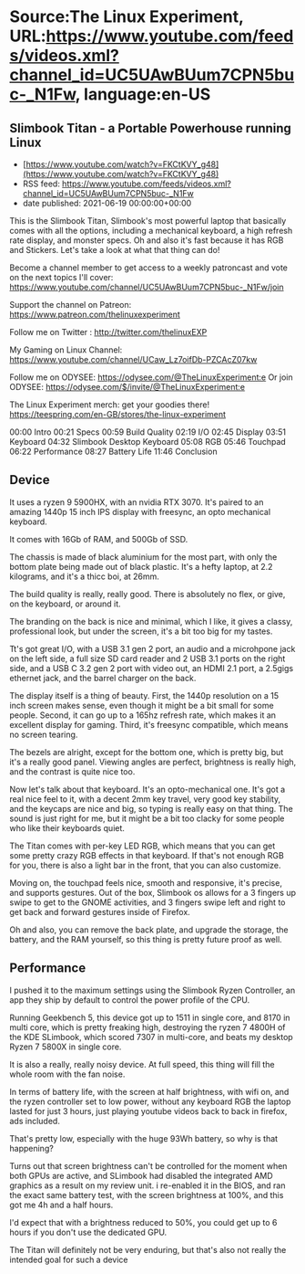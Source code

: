 # Source:The Linux Experiment, URL:https://www.youtube.com/feeds/videos.xml?channel_id=UC5UAwBUum7CPN5buc-_N1Fw, language:en-US

## Slimbook Titan - a Portable Powerhouse running Linux
 - [https://www.youtube.com/watch?v=FKCtKVY_g48](https://www.youtube.com/watch?v=FKCtKVY_g48)
 - RSS feed: https://www.youtube.com/feeds/videos.xml?channel_id=UC5UAwBUum7CPN5buc-_N1Fw
 - date published: 2021-06-19 00:00:00+00:00

This is the Slimbook Titan, Slimbook's most powerful laptop that basically comes with all the options, including a mechanical keyboard, a high refresh rate display, and monster specs. Oh and also it's fast because it has RGB and Stickers. Let's take a look at what that thing can do!

Become a channel member to get access to a weekly patroncast and vote on the next topics I'll cover:
https://www.youtube.com/channel/UC5UAwBUum7CPN5buc-_N1Fw/join

Support the channel on Patreon: 
https://www.patreon.com/thelinuxexperiment

Follow me on Twitter : http://twitter.com/thelinuxEXP

My Gaming on Linux Channel: https://www.youtube.com/channel/UCaw_Lz7oifDb-PZCAcZ07kw

Follow me on ODYSEE: https://odysee.com/@TheLinuxExperiment:e
Or join ODYSEE: https://odysee.com/$/invite/@TheLinuxExperiment:e

The Linux Experiment merch: get your goodies there! https://teespring.com/en-GB/stores/the-linux-experiment


00:00 Intro
00:21 Specs
00:59 Build Quality
02:19 I/O
02:45 Display
03:51 Keyboard
04:32 Slimbook Desktop Keyboard
05:08 RGB
05:46 Touchpad
06:22 Performance
08:27 Battery Life
11:46 Conclusion

## Device

It uses a ryzen 9 5900HX, with an nvidia RTX 3070. It's paired to an amazing 1440p 15 inch IPS display with freesync, an opto mechanical keyboard.

It comes with 16Gb of RAM, and 500Gb of SSD.

The chassis is made of black aluminium for the most part, with only the bottom plate being made out of black plastic. It's a hefty laptop, at 2.2 kilograms, and it's a thicc boi, at 26mm.

The build quality is really, really good. There is absolutely no flex, or give, on the keyboard, or around it.

The branding on the back is nice and minimal, which I like, it gives a classy, professional look, but under the screen, it's a bit too big for my tastes.

Tt's got great I/O, with a USB 3.1 gen 2 port, an audio and a microhpone jack on the left side, a full size SD card reader and 2 USB 3.1 ports on the right side, and a USB C 3.2 gen 2 port with video out, an HDMI 2.1 port, a 2.5gigs ethernet jack, and the barrel charger on the back.

The display itself is a thing of beauty. First, the 1440p resolution on a 15 inch screen makes sense, even though it might be a bit small for some people.
Second, it can go up to a 165hz refresh rate, which makes it an excellent display for gaming.
Third, it's freesync compatible, which means no screen tearing.

The bezels are alright, except for the bottom one, which is pretty big, but it's a really good panel. Viewing angles are perfect, brightness is really high, and the contrast is quite nice too.

Now let's talk about that keyboard. It's an opto-mechanical one.
It's got a real nice feel to it, with a decent 2mm key travel, very good key stability, and the keycaps are nice and big, so typing is really easy on that thing. The sound is just right for me, but it might be a bit too clacky for some people who like their keyboards quiet.

The Titan comes with per-key LED RGB, which means that you can get some pretty crazy RGB effects in that keyboard.
If that's not enough RGB for you, there is also a light bar in the front, that you can also customize.

Moving on, the touchpad feels nice, smooth and responsive, it's precise, and supports gestures. Out of the box, Slimbook os allows for a 3 fingers up swipe to get to the GNOME activities, and 3 fingers swipe left and right to get back and forward gestures inside of Firefox.

Oh and also, you can remove the back plate, and upgrade the storage, the battery, and the RAM yourself, so this thing is pretty future proof as well.

## Performance
I pushed it to the maximum settings using the Slimbook Ryzen Controller, an app they ship by default to control the power profile of the CPU.

Running Geekbench 5, this device got up to 1511 in single core, and 8170 in multi core, which is pretty freaking high, destroying the ryzen 7 4800H of the KDE SLimbook, which scored 7307 in multi-core, and beats my desktop Ryzen 7 5800X in single core.

It is also a really, really noisy device. At full speed, this thing will fill the whole room with the fan noise.

In terms of battery life, with the screen at half brightness, with wifi on, and the ryzen controller set to low power, without any keyboard RGB the laptop lasted for just 3 hours, just playing youtube videos back to back in firefox, ads included.

That's pretty low, especially with the huge 93Wh battery, so why is that happening?

Turns out that screen brightness can't be controlled for the moment when both GPUs are active, and SLimbook had disabled the integrated AMD graphics as a result on my review unit. i re-enabled it in the BIOS, and ran the exact same battery test, with the screen brightness at 100%, and this got me 4h and a half hours.

I'd expect that with a brightness reduced to 50%, you could get up to 6 hours if you don't use the dedicated GPU.


The Titan will definitely not be very enduring, but that's also not really the intended goal for such a device

